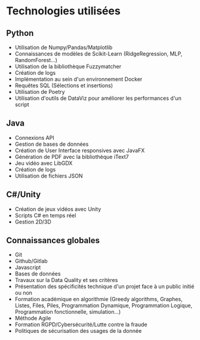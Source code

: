 # Technologies utilisées

## Python

  - Utilisation de Numpy/Pandas/Matplotlib
  - Connaissances de modèles de Scikit-Learn (RidgeRegression, MLP, RandomForest...)
  - Utilisation de la bibliothèque Fuzzymatcher
  - Création de logs
  - Implémentation au sein d'un environnement Docker
  - Requêtes SQL (Sélections et insertions)
  - Utilisation de Poetry
  - Utilisation d'outils de DataViz pour améliorer les performances d'un script
  
## Java

  - Connexions API
  - Gestion de bases de données
  - Création de User Interface responsives avec JavaFX
  - Génération de PDF avec la bibliothèque iText7
  - Jeu vidéo avec LibGDX
  - Création de logs
  - Utilisation de fichiers JSON

## C#/Unity

  - Création de jeux vidéos avec Unity
  - Scripts C# en temps réel
  - Gestion 2D/3D

## Connaissances globales

  - Git
  - Github/Gitlab
  - Javascript
  - Bases de données
  - Travaux sur la Data Quality et ses critères
  - Présentation des spécificités technique d'un projet face à un public initié ou non
  - Formation académique en algorithmie (Greedy algorithms, Graphes, Listes, Files, Piles, Programmation Dynamique, Programmation Logique, Programmation fonctionnelle, simulation...)
  - Méthode Agile
  - Formation RGPD/Cybersécurité/Lutte contre la fraude
  - Politiques de sécurisation des usages de la donnée
